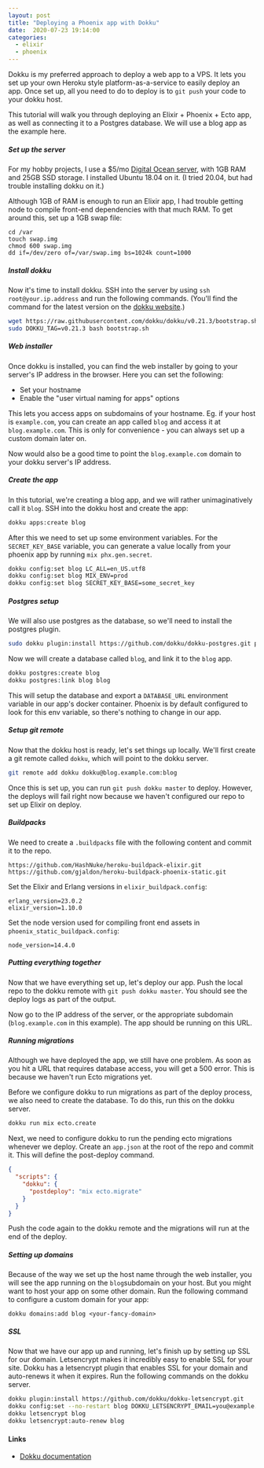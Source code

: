 ```yaml
---
layout: post
title: "Deploying a Phoenix app with Dokku"
date:  2020-07-23 19:14:00
categories:
  - elixir
  - phoenix
---
```


Dokku is my preferred approach
to deploy a web app to a VPS.
It lets you set up your own
Heroku style platform-as-a-service
to easily deploy an app.
Once set up,
all you need to do to deploy
is to `git push` your code to your dokku host.

This tutorial will walk you through
deploying an Elixir + Phoenix + Ecto app,
as well as connecting it to a Postgres database.
We will use a blog app as the example here.

##### Set up the server

For my hobby projects,
I use a $5/mo
[Digital Ocean server](https://m.do.co/c/863244c8a721),
with 1GB RAM and 25GB SSD storage.
I installed Ubuntu 18.04 on it.
(I tried 20.04, but had trouble installing dokku on it.)

Although 1GB of RAM is enough to run an Elixir app,
I had trouble getting node to compile front-end dependencies
with that much RAM.
To get around this, set up a 1GB swap file:

```
cd /var
touch swap.img
chmod 600 swap.img
dd if=/dev/zero of=/var/swap.img bs=1024k count=1000
```

##### Install dokku

Now it's time to install dokku.
SSH into the server by using `ssh root@your.ip.address`
and run the following commands.
(You'll find the command for the latest version on the
[dokku website](http://dokku.viewdocs.io/dokku/).)

```bash
wget https://raw.githubusercontent.com/dokku/dokku/v0.21.3/bootstrap.sh
sudo DOKKU_TAG=v0.21.3 bash bootstrap.sh
```

##### Web installer

Once dokku is installed,
you can find the web installer
by going to your server's IP address in the browser.
Here you can set the following:

- Set your hostname
- Enable the "user virtual naming for apps" options

This lets you access apps on subdomains of your hostname.
Eg. if your host is `example.com`,
you can create an app called `blog`
and access it at `blog.example.com`.
This is only for convenience -
you can always set up a custom domain later on.

Now would also be a good time to point
the `blog.example.com` domain to your dokku server's IP address.

##### Create the app

In this tutorial, we're creating a blog app,
and we will rather unimaginatively call it `blog`.
SSH into the dokku host and create the app:

```bash
dokku apps:create blog
```

After this we need to set up some environment variables.
For the `SECRET_KEY_BASE` variable,
you can generate a value locally from your phoenix app
by running `mix phx.gen.secret`.

```bash
dokku config:set blog LC_ALL=en_US.utf8
dokku config:set blog MIX_ENV=prod
dokku config:set blog SECRET_KEY_BASE=some_secret_key
```

##### Postgres setup

We will also use postgres as the database,
so we'll need to install the postgres plugin.

```bash
sudo dokku plugin:install https://github.com/dokku/dokku-postgres.git postgres
```

Now we will create a database called `blog`,
and link it to the `blog` app.

```bash
dokku postgres:create blog
dokku postgres:link blog blog
```

This will setup the database
and export a `DATABASE_URL` environment variable
in our app's docker container.
Phoenix is by default
configured to look for this env variable,
so there's nothing to change in our app.

##### Setup git remote

Now that the dokku host is ready,
let's set things up locally.
We'll first create a git remote called `dokku`,
which will point to the dokku server.

```bash
git remote add dokku dokku@blog.example.com:blog
```

Once this is set up,
you can run `git push dokku master` to deploy.
However, the deploys will fail right now
because we haven't configured our repo
to set up Elixir on deploy.

##### Buildpacks

We need to create a `.buildpacks` file
with the following content
and commit it to the repo.

```
https://github.com/HashNuke/heroku-buildpack-elixir.git
https://github.com/gjaldon/heroku-buildpack-phoenix-static.git
```

Set the Elixir and Erlang versions in `elixir_buildpack.config`:

```
erlang_version=23.0.2
elixir_version=1.10.0
```

Set the node version
used for compiling front end assets
in `phoenix_static_buildpack.config`:

```
node_version=14.4.0
```

##### Putting everything together

Now that we have everything set up,
let's deploy our app.
Push the local repo to the dokku remote
with `git push dokku master`.
You should see the deploy logs
as part of the output.

Now go to the IP address of the server,
or the appropriate subdomain
(`blog.example.com` in this example).
The app should be running on this URL.

##### Running migrations

Although we have deployed the app,
we still have one problem.
As soon as you hit a URL
that requires database access,
you will get a 500 error.
This is because we haven't run Ecto migrations yet.

Before we configure dokku
to run migrations as part of the deploy process,
we also need to create the database.
To do this, run this on the dokku server.

```bash
dokku run mix ecto.create
```

Next, we need to configure dokku
to run the pending ecto migrations
whenever we deploy.
Create an `app.json` at the root of the repo
and commit it.
This will define the post-deploy command.

```json
{
  "scripts": {
    "dokku": {
      "postdeploy": "mix ecto.migrate"
    }
  }
}
```

Push the code again to the dokku remote
and the migrations will run at the end of the deploy.

##### Setting up domains

Because of the way we set up the host name
through the web installer,
you will see the app running
on the `blog`subdomain on your host.
But you might want to host your app
on some other domain.
Run the following command
to configure a custom domain for your app:

```
dokku domains:add blog <your-fancy-domain>
```

##### SSL

Now that we have our app up and running,
let's finish up by setting up SSL for our domain.
Letsencrypt makes it incredibly easy
to enable SSL for your site.
Dokku has a letsencrypt plugin
that enables SSL for your domain
and auto-renews it when it expires.
Run the following commands
on the dokku server.


```bash
dokku plugin:install https://github.com/dokku/dokku-letsencrypt.git
dokku config:set --no-restart blog DOKKU_LETSENCRYPT_EMAIL=you@example.com
dokku letsencrypt blog
dokku letsencrypt:auto-renew blog
```

#### Links

- [Dokku documentation](http://dokku.viewdocs.io/dokku/getting-started/installation/)

